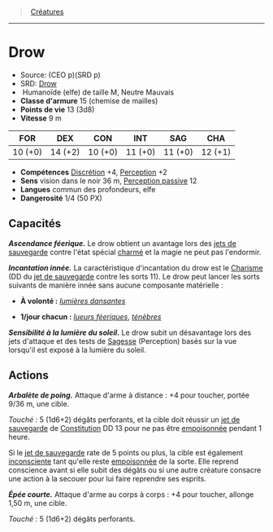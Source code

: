 ﻿---
!MonsterItem
Family: MonsterHD
Type: Humanoïde (elfe)
Size: M
Alignment: Neutre Mauvais
ArmorClass: 15 (chemise de mailles)
HitPoints: 13 (3d8)
Speed: 9 m
Strength: 10 (+0)
Dexterity: 14 (+2)
Constitution: 10 (+0)
Intelligence: 11 (+0)
Wisdom: 11 (+0)
Charisma: 12 (+1)
Skills: '[Discrétion](hd_abilities_dexterity_discretion.md) +4, [Perception](hd_abilities_wisdom_perception.md) +2'
Senses: vision dans le noir 36 m, [Perception passive](hd_abilities_dexterity_perception_passive.md) 12
Languages: commun des profondeurs, elfe
Challenge: 1/4 (50 PX)
Id: monsters_hd.md#drow
ParentLink: monsters_hd.md#créatures
Name: Drow
ParentName: Créatures
NameLevel: 1
AltName: '[Drow](srd_monsters_drow.md)'
Source: (CEO p)(SRD p)
Attributes: {}
AttributesDictionary: >+
  {}

---
> [Créatures](hd_monsters.md)

---

# Drow

- Source: (CEO p)(SRD p)
- SRD: [Drow](srd_monsters_drow.md)
-  Humanoïde (elfe) de taille M, Neutre Mauvais
- **Classe d'armure** 15 (chemise de mailles)
- **Points de vie** 13 (3d8)
- **Vitesse** 9 m

|FOR|DEX|CON|INT|SAG|CHA|
|---|---|---|---|---|---|
|10 (+0)|14 (+2)|10 (+0)|11 (+0)|11 (+0)|12 (+1)|

- **Compétences** [Discrétion](hd_abilities_dexterity_discretion.md) +4, [Perception](hd_abilities_wisdom_perception.md) +2
- **Sens** vision dans le noir 36 m, [Perception passive](hd_abilities_dexterity_perception_passive.md) 12
- **Langues** commun des profondeurs, elfe
- **Dangerosité** 1/4 (50 PX)

## Capacités

**_Ascendance féerique._** Le drow obtient un avantage lors des [jets de sauvegarde](hd_abilities_jets_de_sauvegarde.md) contre l'état spécial [charmé](hd_conditions_charme.md) et la magie ne peut pas l'endormir.

**_Incantation innée._** La caractéristique d'incantation du drow est le [Charisme](hd_abilities_charisma.md) (DD du [jet de sauvegarde](hd_abilities_jets_de_sauvegarde.md) contre les sorts 11). Le drow peut lancer les sorts suivants de manière innée sans aucune composante matérielle :

* **À volonté :** _[lumières dansantes](hd_spells_lumieres_dansantes.md)_

* **1/jour chacun :** _[lueurs féeriques](hd_spells_lueurs_feeriques.md)_, _[ténèbres](hd_spells_tenebres.md)_

**_Sensibilité à la lumière du soleil._** Le drow subit un désavantage lors des jets d'attaque et des tests de [Sagesse](hd_abilities_wisdom.md) (Perception) basés sur la vue lorsqu'il est exposé à la lumière du soleil.

## Actions

**_Arbalète de poing._** Attaque d'arme à distance : +4 pour toucher, portée 9/36 m, une cible.

_Touché :_ 5 (1d6+2) dégâts perforants, et la cible doit réussir un [jet de sauvegarde](hd_abilities_jets_de_sauvegarde.md) de [Constitution](hd_abilities_constitution.md) DD 13 pour ne pas être [empoisonnée](hd_conditions_empoisonne.md) pendant 1 heure.

Si le [jet de sauvegarde](hd_abilities_jets_de_sauvegarde.md) rate de 5 points ou plus, la cible est également [inconsciente](hd_conditions_inconscient.md) tant qu'elle reste [empoisonnée](hd_conditions_empoisonne.md) de la sorte. Elle reprend conscience avant si elle subit des dégâts ou si une autre créature consacre une action à la secouer pour lui faire reprendre ses esprits.

**_Épée courte._** Attaque d'arme au corps à corps : +4 pour toucher, allonge 1,50 m, une cible.

_Touché :_ 5 (1d6+2) dégâts perforants.

